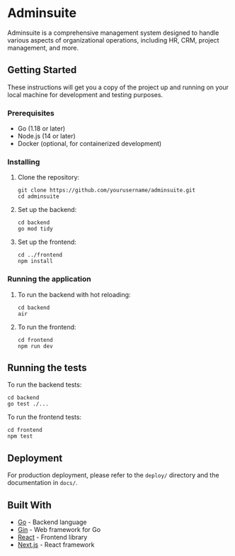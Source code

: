 # Adminsuite

Adminsuite is a comprehensive management system designed to handle various aspects of organizational operations, including HR, CRM, project management, and more.

## Getting Started

These instructions will get you a copy of the project up and running on your local machine for development and testing purposes.

### Prerequisites

- Go (1.18 or later)
- Node.js (14 or later)
- Docker (optional, for containerized development)

### Installing

1. Clone the repository:
   ```
   git clone https://github.com/yourusername/adminsuite.git
   cd adminsuite
   ```

2. Set up the backend:
   ```
   cd backend
   go mod tidy
   ```

3. Set up the frontend:
   ```
   cd ../frontend
   npm install
   ```

### Running the application

1. To run the backend with hot reloading:
   ```
   cd backend
   air
   ```

2. To run the frontend:
   ```
   cd frontend
   npm run dev
   ```

## Running the tests

To run the backend tests:
```
cd backend
go test ./...
```

To run the frontend tests:
```
cd frontend
npm test
```

## Deployment

For production deployment, please refer to the `deploy/` directory and the documentation in `docs/`.

## Built With

- [Go](https://golang.org/) - Backend language
- [Gin](https://github.com/gin-gonic/gin) - Web framework for Go
- [React](https://reactjs.org/) - Frontend library
- [Next.js](https://nextjs.org/) - React framework